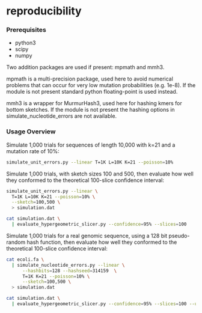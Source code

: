 # reproducibility

### Prerequisites

* python3
* scipy
* numpy

Two addition packages are used if present: mpmath and mmh3.

mpmath is a multi-precision package, used here to avoid numerical problems that
can occur for very low mutation probabilities (e.g. 1e-8). If the module is not
present standard python floating-point is used instead.

mmh3 is a wrapper for MurmurHash3, used here for hashing kmers for bottom
sketches. If the module is not present the hashing options in
simulate_nucleotide_errors are not available.

### Usage Overview

Simulate 1,000 trials for sequences of length 10,000 with k=21 and a mutation
rate of 10%:

```bash 
simulate_unit_errors.py --linear T=1K L=10K K=21 --poisson=10%
```

Simulate 1,000 trials, with sketch sizes 100 and 500, then evaluate how well
they conformed to the theoretical 100-slice confidence interval:

```bash 
simulate_unit_errors.py --linear \
  T=1K L=10K K=21 --poisson=10% \
  --sketch=100,500 \
  > simulation.dat

cat simulation.dat \
  | evaluate_hypergeometric_slicer.py --confidence=95% --slices=100
```
Simulate 1,000 trials for a real genomic sequence, using a 128 bit
pseudo-random hash function, then evaluate how well they conformed to the
theoretical 100-slice confidence interval:

```bash 
cat ecoli.fa \
  | simulate_nucleotide_errors.py --linear \
      --hashbits=128 --hashseed=314159  \
      T=1K K=21 --poisson=10% \
      --sketch=100,500 \
  > simulation.dat

cat simulation.dat \
  | evaluate_hypergeometric_slicer.py --confidence=95% --slices=100 --useL.A,B
```

